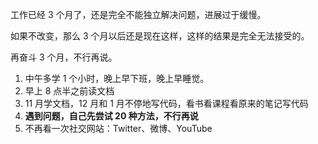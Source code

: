 
工作已经 3 个月了，还是完全不能独立解决问题，进展过于缓慢。  

如果不改变，那么 3 个月以后还是现在这样，这样的结果是完全无法接受的。  

再奋斗 3 个月，不行再说。  

1. 中午多学 1 个小时，晚上早下班，晚上早睡觉。
2. 早上 8 点半之前读文档  
3. 11 月学文档，12 月和 1 月不停地写代码，看书看课程看原来的笔记写代码    
4. **遇到问题，自己先尝试 20 种方法，不行再说**  
5. 不再看一次社交网站：Twitter、微博、YouTube 


